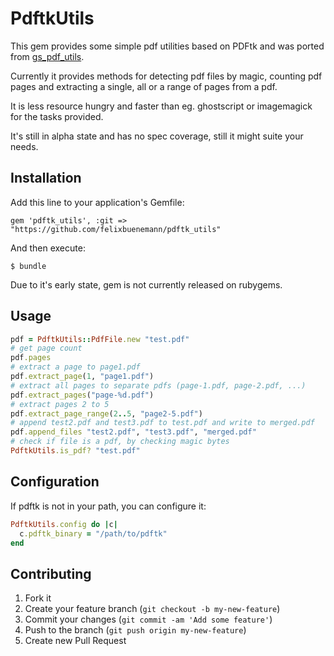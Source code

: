 # PdftkUtils

This gem provides some simple pdf utilities based on PDFtk and was ported from [gs\_pdf\_utils](https://github.com/felixbuenemann/gs_pdf_utils).

Currently it provides methods for detecting pdf files by magic, counting pdf pages
and extracting a single, all or a range of pages from a pdf.

It is less resource hungry and faster than eg. ghostscript or imagemagick for the tasks provided.

It's still in alpha state and has no spec coverage, still it might suite your needs.

## Installation

Add this line to your application's Gemfile:

    gem 'pdftk_utils', :git => "https://github.com/felixbuenemann/pdftk_utils"

And then execute:

    $ bundle

Due to it's early state, gem is not currently released on rubygems.

## Usage

```ruby
pdf = PdftkUtils::PdfFile.new "test.pdf"
# get page count
pdf.pages
# extract a page to page1.pdf
pdf.extract_page(1, "page1.pdf")
# extract all pages to separate pdfs (page-1.pdf, page-2.pdf, ...)
pdf.extract_pages("page-%d.pdf")
# extract pages 2 to 5
pdf.extract_page_range(2..5, "page2-5.pdf")
# append test2.pdf and test3.pdf to test.pdf and write to merged.pdf
pdf.append_files "test2.pdf", "test3.pdf", "merged.pdf"
# check if file is a pdf, by checking magic bytes
PdftkUtils.is_pdf? "test.pdf"
```

## Configuration

If pdftk is not in your path, you can configure it:
```ruby
PdftkUtils.config do |c|
  c.pdftk_binary = "/path/to/pdftk"
end
```

## Contributing

1. Fork it
2. Create your feature branch (`git checkout -b my-new-feature`)
3. Commit your changes (`git commit -am 'Add some feature'`)
4. Push to the branch (`git push origin my-new-feature`)
5. Create new Pull Request
